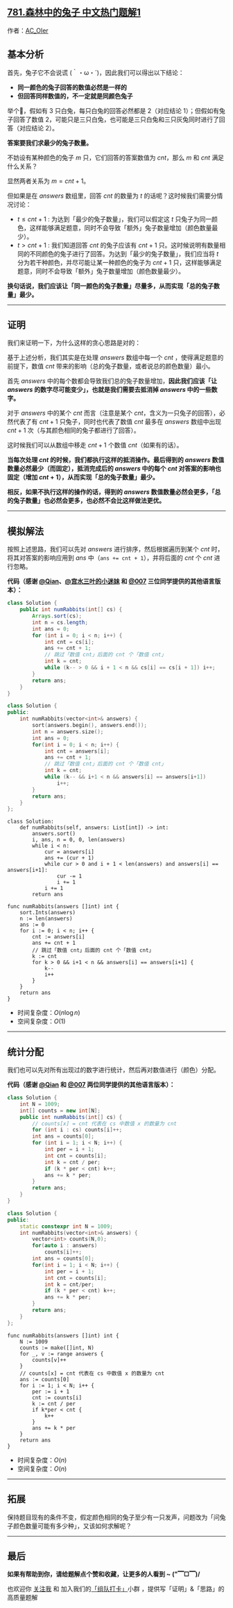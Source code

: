 ## [781.森林中的兔子 中文热门题解1](https://leetcode.cn/problems/rabbits-in-forest/solutions/100000/gong-shui-san-xie-noxiang-xin-ke-xue-xi-v17p5)

作者：[AC_OIer](https://leetcode.cn/u/AC_OIer)
## 基本分析

首先，兔子它不会说谎 (｀・ω・´)，因此我们可以得出以下结论：

* **同一颜色的兔子回答的数值必然是一样的**
* **但回答同样数值的，不一定就是同颜色兔子**

举个🌰，假如有 3 只白兔，每只白兔的回答必然都是 2（对应结论 1）；但假如有兔子回答了数值 2，可能只是三只白兔，也可能是三只白兔和三只灰兔同时进行了回答（对应结论 2）。

**答案要我们求最少的兔子数量。**

不妨设有某种颜色的兔子 $m$ 只，它们回答的答案数值为 $cnt$，那么 $m$ 和 $cnt$ 满足什么关系？

显然两者关系为 $m = cnt + 1$。

但如果是在 $answers$ 数组里，回答 $cnt$ 的数量为 $t$ 的话呢？这时候我们需要分情况讨论：

* $t \leqslant cnt + 1$ : 为达到「最少的兔子数量」，我们可以假定这 $t$ 只兔子为同一颜色，这样能够满足题意，同时不会导致「额外」兔子数量增加（颜色数量最少）。
* $t > cnt + 1$ : 我们知道回答 $cnt$ 的兔子应该有 $cnt + 1$ 只。这时候说明有数量相同的不同颜色的兔子进行了回答。为达到「最少的兔子数量」，我们应当将 $t$ 分为若干种颜色，并尽可能让某一种颜色的兔子为 $cnt + 1$ 只，这样能够满足题意，同时不会导致「额外」兔子数量增加（颜色数量最少）。

**换句话说，我们应该让「同一颜色的兔子数量」尽量多，从而实现「总的兔子数量」最少。**

***

## 证明

我们来证明一下，为什么这样的贪心思路是对的：

基于上述分析，我们其实是在处理 $answers$ 数组中每一个 $cnt$ ，使得满足题意的前提下，数值 $cnt$ 带来的影响（总的兔子数量，或者说总的颜色数量）最小。

首先 $answers$ 中的每个数都会导致我们总的兔子数量增加，**因此我们应该「让 $answers$ 的数字尽可能变少」，也就是我们需要去抵消掉 $answers$ 中的一些数字。**

对于 $answers$ 中的某个 $cnt$ 而言（注意是某个 $cnt$，含义为一只兔子的回答），必然代表了有 $cnt + 1$ 只兔子，同时也代表了数值 $cnt$ 最多在 $answers$ 数组中出现 $cnt + 1$ 次（与其颜色相同的兔子都进行了回答）。

这时候我们可以从数组中移走 $cnt + 1$ 个数值 $cnt$（如果有的话）。

**当每次处理 $cnt$ 的时候，我们都执行这样的抵消操作。最后得到的 $answers$ 数值数量必然最少（而固定），抵消完成后的 $answers$ 中的每个 $cnt$ 对答案的影响也固定（增加 $cnt + 1$），从而实现「总的兔子数量」最少。**

**相反，如果不执行这样的操作的话，得到的 $answers$ 数值数量必然会更多，「总的兔子数量」也必然会更多，也必然不会比这样做法更优。**

***

## 模拟解法

按照上述思路，我们可以先对 $answers$ 进行排序，然后根据遍历到某个 $cnt$ 时，将其对答案的影响应用到 $ans$ 中（`ans += cnt + 1`），并将后面的 $cnt$ 个 $cnt$ 进行忽略。

**代码（感谢 [@Qian](/u/qiank/)、[@宫水三叶的小迷妹](/u/san_ye_fen/) 和 [@007](/u/007-v8/) 三位同学提供的其他语言版本）：**
```Java []
class Solution {
    public int numRabbits(int[] cs) {
        Arrays.sort(cs);
        int n = cs.length;
        int ans = 0;
        for (int i = 0; i < n; i++) {
            int cnt = cs[i];
            ans += cnt + 1;
            // 跳过「数值 cnt」后面的 cnt 个「数值 cnt」 
            int k = cnt;
            while (k-- > 0 && i + 1 < n && cs[i] == cs[i + 1]) i++;
        }
        return ans;
    }
}
```
```C++ []
class Solution {
public:
    int numRabbits(vector<int>& answers) {
        sort(answers.begin(), answers.end());
        int n = answers.size();
        int ans = 0;
        for(int i = 0; i < n; i++) {
            int cnt = answers[i];
            ans += cnt + 1;
            // 跳过「数值 cnt」后面的 cnt 个「数值 cnt」
            int k = cnt;
            while (k-- && i+1 < n && answers[i] == answers[i+1])
                i++;
        }
        return ans;
    }
};
```
```Python3 []
class Solution:
    def numRabbits(self, answers: List[int]) -> int:
        answers.sort()
        i, ans, n = 0, 0, len(answers)
        while i < n:
            cur = answers[i]
            ans += (cur + 1)
            while cur > 0 and i + 1 < len(answers) and answers[i] == answers[i+1]:
                cur -= 1
                i += 1
            i += 1
        return ans
```
```Golang []
func numRabbits(answers []int) int {
	sort.Ints(answers)
	n := len(answers)
	ans := 0
	for i := 0; i < n; i++ {
		cnt := answers[i]
		ans += cnt + 1
		// 跳过「数值 cnt」后面的 cnt 个「数值 cnt」 
		k := cnt
		for k > 0 && i+1 < n && answers[i] == answers[i+1] {
			k--
			i++
		}
	}
	return ans
}
```
* 时间复杂度：$O(n\log{n})$
* 空间复杂度：$O(1)$

***

## 统计分配

我们也可以先对所有出现过的数字进行统计，然后再对数值进行（颜色）分配。

**代码（感谢 [@Qian](/u/qiank/) 和 [@007](/u/007-v8/) 两位同学提供的其他语言版本）：**
```Java []
class Solution {
    int N = 1009;
    int[] counts = new int[N];
    public int numRabbits(int[] cs) {
        // counts[x] = cnt 代表在 cs 中数值 x 的数量为 cnt
        for (int i : cs) counts[i]++;
        int ans = counts[0];
        for (int i = 1; i < N; i++) {
            int per = i + 1;
            int cnt = counts[i];
            int k = cnt / per;
            if (k * per < cnt) k++;
            ans += k * per;
        }
        return ans;
    }
}
```
```C++ []
class Solution {
public:
    static constexpr int N = 1009;
    int numRabbits(vector<int>& answers) {
        vector<int> counts(N,0);
        for(auto i : answers)
            counts[i]++;
        int ans = counts[0];
        for(int i = 1; i < N; i++) {
            int per = i + 1;
            int cnt = counts[i];
            int k = cnt/per;
            if (k * per < cnt) k++;
            ans += k * per;
        }
        return ans;
    }
};
```
```Golang []
func numRabbits(answers []int) int {
	N := 1009
	counts := make([]int, N)
	for _, v := range answers {
		counts[v]++
	}
	// counts[x] = cnt 代表在 cs 中数值 x 的数量为 cnt
	ans := counts[0]
	for i := 1; i < N; i++ {
		per := i + 1
		cnt := counts[i]
		k := cnt / per
		if k*per < cnt {
			k++
		}
		ans += k * per
	}
	return ans
}
```
* 时间复杂度：$O(n)$
* 空间复杂度：$O(n)$

***

## 拓展

保持题目现有的条件不变，假定颜色相同的兔子至少有一只发声，问题改为「问兔子颜色数量可能有多少种」，又该如何求解呢？

***

## 最后

**如果有帮助到你，请给题解点个赞和收藏，让更多的人看到 ~ ("▔□▔)/**

也欢迎你 [关注我](https://oscimg.oschina.net/oscnet/up-19688dc1af05cf8bdea43b2a863038ab9e5.png) 和 加入我们的[「组队打卡」](https://leetcode-cn.com/u/ac_oier/)小群 ，提供写「证明」&「思路」的高质量题解 
